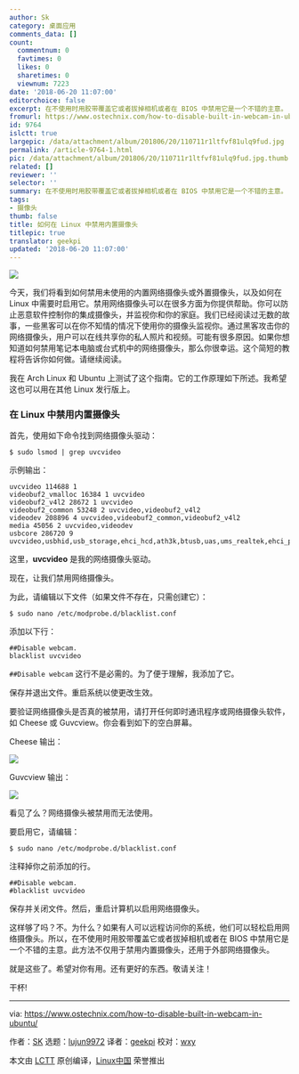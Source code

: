 ```yaml
---
author: Sk
category: 桌面应用
comments_data: []
count:
  commentnum: 0
  favtimes: 0
  likes: 0
  sharetimes: 0
  viewnum: 7223
date: '2018-06-20 11:07:00'
editorchoice: false
excerpt: 在不使用时用胶带覆盖它或者拔掉相机或者在 BIOS 中禁用它是一个不错的主意。
fromurl: https://www.ostechnix.com/how-to-disable-built-in-webcam-in-ubuntu/
id: 9764
islctt: true
largepic: /data/attachment/album/201806/20/110711r1ltfvf81ulq9fud.jpg
permalink: /article-9764-1.html
pic: /data/attachment/album/201806/20/110711r1ltfvf81ulq9fud.jpg.thumb.jpg
related: []
reviewer: ''
selector: ''
summary: 在不使用时用胶带覆盖它或者拔掉相机或者在 BIOS 中禁用它是一个不错的主意。
tags:
- 摄像头
thumb: false
title: 如何在 Linux 中禁用内置摄像头
titlepic: true
translator: geekpi
updated: '2018-06-20 11:07:00'
---
```


![](/data/attachment/album/201806/20/110711r1ltfvf81ulq9fud.jpg)


今天，我们将看到如何禁用未使用的内置网络摄像头或外置摄像头，以及如何在 Linux 中需要时启用它。禁用网络摄像头可以在很多方面为你提供帮助。你可以防止恶意软件控制你的集成摄像头，并监视你和你的家庭。我们已经阅读过无数的故事，一些黑客可以在你不知情的情况下使用你的摄像头监视你。通过黑客攻击你的网络摄像头，用户可以在线共享你的私人照片和视频。可能有很多原因。如果你想知道如何禁用笔记本电脑或台式机中的网络摄像头，那么你很幸运。这个简短的教程将告诉你如何做。请继续阅读。


我在 Arch Linux 和 Ubuntu 上测试了这个指南。它的工作原理如下所述。我希望这也可以用在其他 Linux 发行版上。


### 在 Linux 中禁用内置摄像头


首先，使用如下命令找到网络摄像头驱动：



```
$ sudo lsmod | grep uvcvideo

```

示例输出：



```
uvcvideo 114688 1
videobuf2_vmalloc 16384 1 uvcvideo
videobuf2_v4l2 28672 1 uvcvideo
videobuf2_common 53248 2 uvcvideo,videobuf2_v4l2
videodev 208896 4 uvcvideo,videobuf2_common,videobuf2_v4l2
media 45056 2 uvcvideo,videodev
usbcore 286720 9 uvcvideo,usbhid,usb_storage,ehci_hcd,ath3k,btusb,uas,ums_realtek,ehci_pci

```

这里，**uvcvideo** 是我的网络摄像头驱动。


现在，让我们禁用网络摄像头。


为此，请编辑以下文件（如果文件不存在，只需创建它）：



```
$ sudo nano /etc/modprobe.d/blacklist.conf

```

添加以下行：



```
##Disable webcam.
blacklist uvcvideo

```

`##Disable webcam` 这行不是必需的。为了便于理解，我添加了它。


保存并退出文件。重启系统以使更改生效。


要验证网络摄像头是否真的被禁用，请打开任何即时通讯程序或网络摄像头软件，如 Cheese 或 Guvcview。你会看到如下的空白屏幕。


Cheese 输出：


![](/data/attachment/album/201806/20/110713mwojcttab9s0watf.jpg)


Guvcview 输出：


![](/data/attachment/album/201806/20/110720ftvtg6mxx61revg3.jpg)


看见了么？网络摄像头被禁用而无法使用。


要启用它，请编辑：



```
$ sudo nano /etc/modprobe.d/blacklist.conf

```

注释掉你之前添加的行。



```
##Disable webcam.
#blacklist uvcvideo

```

保存并关闭文件。然后，重启计算机以启用网络摄像头。


这样够了吗？不。为什么？如果有人可以远程访问你的系统，他们可以轻松启用网络摄像头。所以，在不使用时用胶带覆盖它或者拔掉相机或者在 BIOS 中禁用它是一个不错的主意。此方法不仅用于禁用内置摄像头，还用于外部网络摄像头。


就是这些了。希望对你有用。还有更好的东西。敬请关注！


干杯!




---


via: <https://www.ostechnix.com/how-to-disable-built-in-webcam-in-ubuntu/>


作者：[SK](https://www.ostechnix.com/author/sk/) 选题：[lujun9972](https://github.com/lujun9972) 译者：[geekpi](https://github.com/geekpi) 校对：[wxy](https://github.com/wxy)


本文由 [LCTT](https://github.com/LCTT/TranslateProject) 原创编译，[Linux中国](https://linux.cn/) 荣誉推出